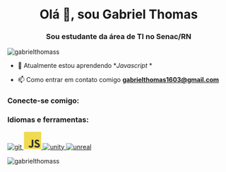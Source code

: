 <h1 align="center">Olá 👋, sou Gabriel Thomas</h1>
<h3 align="center">Sou estudante da área de TI no Senac/RN</h3>

<p align="left"> <img src="https://komarev.com/ghpvc/?username=gabrielthomass&label=Profile%20views&color=0e75b6&style=flat" alt="gabrielthomass" /> </p>

- 🌱 Atualmente estou aprendendo **Javascript* *

- 📫 Como entrar em contato comigo **gabrielthomas1603@gmail.com**

<h3 align="left">Conecte-se comigo:</h3>
<p align="left">
</p>

<h3 align="left" ">Idiomas e ferramentas:</h3>
<p align="left"> <a href="https://git-scm.com/" target="_blank" rel="noreferrer"> <img src=" https://www.vectorlogo.zone/logos/git-scm/git-scm-icon.svg" alt="git" width="40" height="40"/> </a> <a href=" https://developer.mozilla.org/en-US/docs/Web/JavaScript" target="_blank" rel="noreferrer"> <img src="https://raw.githubusercontent.com/devicons/devicon/ master/icons/javascript/javascript-original.svg" alt="javascript" width="40" height="40"/> </a> <a href="https://unity.com/" target=" _blank" rel="noreferrer"> <img src="https://www.vectorlogo.zone/logos/unity3d/unity3d-icon.svg" alt="unity" width="40" height="40"/> </a> <a href="https://unrealengine.com/" target="_blank" rel="noreferrer"> <img src="https://raw.githubusercontent.com/kenangundogan/fontisto/036b7eca71aab1bef8e6a0518f7329f13ed62f6b/ ícones/svg/brand/unreal-engine.svg" alt="unreal" width="40" height="40"/> </a> </p> <p>

<img align="center" src=" https://github-readme-stats.vercel.app/api/top-langs?username=gabrielthomass&show_icons=true&locale=en&layout=compact" alt="gabrielthomass" /></p>
